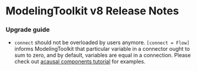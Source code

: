 # ModelingToolkit v8 Release Notes

### Upgrade guide

  - `connect` should not be overloaded by users anymore. `[connect = Flow]`
    informs ModelingToolkit that particular variable in a connector ought to sum
    to zero, and by default, variables are equal in a connection. Please check out
    [acausal components tutorial](https://docs.sciml.ai/ModelingToolkit/stable/tutorials/acausal_components/)
    for examples.
